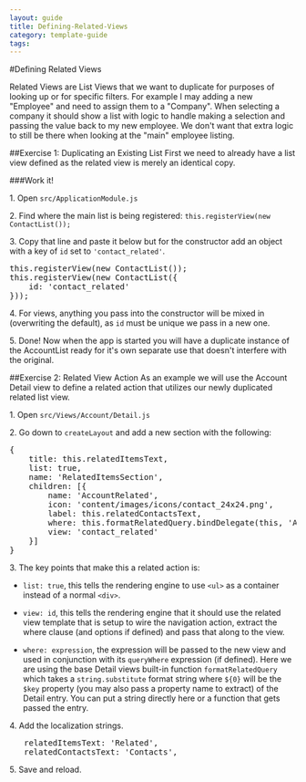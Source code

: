 ---
layout: guide
title: Defining-Related-Views
category: template-guide
tags: 
---
#Defining Related Views

Related Views are List Views that we want to duplicate for purposes of looking up or for specific filters. For example I may adding a new "Employee" and need to assign them to a "Company". When selecting a company it should show a list with logic to handle making a selection and passing the value back to my new employee. We don't want that extra logic to still be there when looking at the "main" employee listing.

##Exercise 1: Duplicating an Existing List
First we need to already have a list view defined as the related view is merely an identical copy.

###Work it! 

1\. Open `src/ApplicationModule.js`

2\. Find where the main list is being registered: `this.registerView(new ContactList());` 

3\. Copy that line and paste it below but for the constructor add an object with a key of `id` set to `'contact_related'`.

<pre class="brush: js">
this.registerView(new ContactList());
this.registerView(new ContactList({
    id: 'contact_related'
}));
</pre>

4\. For views, anything you pass into the constructor will be mixed in (overwriting the default), as `id` must be unique we pass in a new one.

5\. Done! Now when the app is started you will have a duplicate instance of the AccountList ready for it's own separate use that doesn't interfere with the original.


##Exercise 2: Related View Action
As an example we will use the Account Detail view to define a related action that utilizes our newly duplicated related list view.

1\. Open `src/Views/Account/Detail.js`

2\. Go down to `createLayout` and add a new section with the following:

<pre class="brush: js">
{
    title: this.relatedItemsText,
    list: true,
    name: 'RelatedItemsSection',
    children: [{
        name: 'AccountRelated',
        icon: 'content/images/icons/contact_24x24.png',
        label: this.relatedContactsText,
        where: this.formatRelatedQuery.bindDelegate(this, 'AccountId eq "${0}"'),
        view: 'contact_related'
    }]
}
</pre>

3\. The key points that make this a related action is:

   * `list: true`, this tells the rendering engine to use `<ul>` as a container instead of a normal `<div>`.

   * `view: id`, this tells the rendering engine that it should use the related view template that is setup to wire the navigation action, extract the where clause (and options if defined) and pass that along to the view.

   * `where: expression`, the expression will be passed to the new view and used in conjunction with its `queryWhere` expression (if defined). Here we are using the base Detail views built-in function `formatRelatedQuery` which takes a `string.substitute` format string where `${0}` will be the `$key` property (you may also pass a property name to extract) of the Detail entry. You can put a string directly here or a function that gets passed the entry.

4\. Add the localization strings.

<pre class="brush: js">
   relatedItemsText: 'Related',
   relatedContactsText: 'Contacts',
</pre> 

5\. Save and reload.

